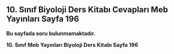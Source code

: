## 10. Sınıf Biyoloji Ders Kitabı Cevapları Meb Yayınları Sayfa 196

**Bu sayfada soru bulunmamaktadır.**

**10. Sınıf Meb Yayınları Biyoloji Ders Kitabı Sayfa 196**